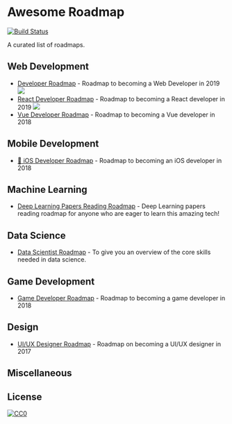 # Awesome Roadmap

[![Build Status](https://api.travis-ci.org/liuchong/awesome-roadmap.svg?branch=master)](https://travis-ci.org/liuchong/awesome-roadmap)

A curated list of roadmaps.

## Web Development
* [Developer Roadmap](https://github.com/kamranahmedse/developer-roadmap) - Roadmap to becoming a Web Developer in 2019 [<img src="https://img.shields.io/badge/Roadmap-2019-yellowgreen.svg">](https://github.com/kamranahmedse/developer-roadmap#-introduction)
* [React Developer Roadmap](https://github.com/adam-golab/react-developer-roadmap) - Roadmap to becoming a React developer in 2019 [<img src="https://img.shields.io/badge/Roadmap-2019-yellowgreen.svg">](https://github.com/adam-golab/react-developer-roadmap)
* [Vue Developer Roadmap](https://github.com/flaviocopes/vue-developer-roadmap) - Roadmap to becoming a Vue developer in 2018

## Mobile Development
* [🚀 iOS Developer Roadmap](https://github.com/BohdanOrlov/iOS-Developer-Roadmap) - Roadmap to becoming an iOS developer in 2018

## Machine Learning
* [Deep Learning Papers Reading Roadmap](https://github.com/floodsung/Deep-Learning-Papers-Reading-Roadmap) - Deep Learning papers reading roadmap for anyone who are eager to learn this amazing tech!

## Data Science
* [Data Scientist Roadmap](https://github.com/hasbrain/data-science-roadmap) - To give you an overview of the core skills needed in data science.

## Game Development
* [Game Developer Roadmap](https://github.com/utilForever/game-developer-roadmap) - Roadmap to becoming a game developer in 2018

## Design
* [UI/UX Designer Roadmap](https://github.com/togiberlin/ui-ux-designer-roadmap) - Roadmap on becoming a UI/UX designer in 2017

## Miscellaneous

## License

[![CC0](http://mirrors.creativecommons.org/presskit/buttons/88x31/svg/cc-zero.svg)](https://creativecommons.org/publicdomain/zero/1.0/)
